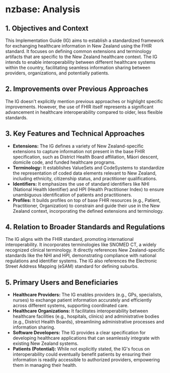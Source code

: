 # nzbase: Analysis

## 1. Objectives and Context

This Implementation Guide (IG) aims to establish a standardized framework for exchanging healthcare information in New Zealand using the FHIR standard. It focuses on defining common extensions and terminology artifacts that are specific to the New Zealand healthcare context. The IG intends to enable interoperability between different healthcare systems within the country, facilitating seamless information sharing between providers, organizations, and potentially patients.

## 2. Improvements over Previous Approaches

The IG doesn't explicitly mention previous approaches or highlight specific improvements. However, the use of FHIR itself represents a significant advancement in healthcare interoperability compared to older, less flexible standards.

## 3. Key Features and Technical Approaches

* **Extensions:** The IG defines a variety of New Zealand-specific extensions to capture information not present in the base FHIR specification, such as District Health Board affiliation, Māori descent, domicile code, and funded healthcare programs.
* **Terminology:** It establishes ValueSets and CodeSystems to standardize the representation of coded data elements relevant to New Zealand, including ethnicity, citizenship status, and practitioner qualifications.
* **Identifiers:** It emphasizes the use of standard identifiers like NHI (National Health Identifier) and HPI (Health Practitioner Index) to ensure unambiguous identification of patients and practitioners.
* **Profiles:** It builds profiles on top of base FHIR resources (e.g., Patient, Practitioner, Organization) to constrain and guide their use in the New Zealand context, incorporating the defined extensions and terminology.

## 4. Relation to Broader Standards and Regulations

The IG aligns with the FHIR standard, promoting international interoperability. It incorporates terminologies like SNOMED CT, a widely recognized clinical terminology. It directly references New Zealand-specific standards like the NHI and HPI, demonstrating compliance with national regulations and identifier systems. The IG also references the Electronic Street Address Mapping (eSAM) standard for defining suburbs.

## 5. Primary Users and Beneficiaries

* **Healthcare Providers:** The IG enables providers (e.g., GPs, specialists, nurses) to exchange patient information accurately and efficiently across different systems, supporting coordinated care.
* **Healthcare Organizations:** It facilitates interoperability between healthcare facilities (e.g., hospitals, clinics) and administrative bodies (e.g., District Health Boards), streamlining administrative processes and information sharing.
* **Software Developers:** The IG provides a clear specification for developing healthcare applications that can seamlessly integrate with existing New Zealand systems.
* **Patients (Potential):** While not explicitly stated, the IG's focus on interoperability could eventually benefit patients by ensuring their information is readily accessible to authorized providers, empowering them in managing their health. 
